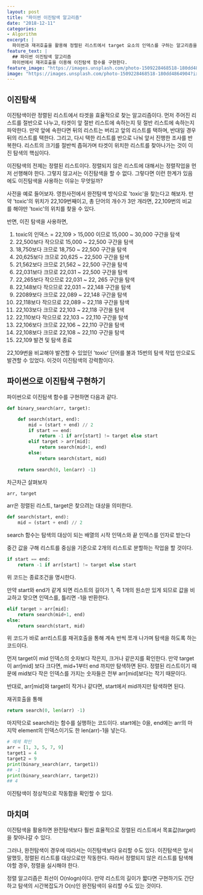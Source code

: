 ```yaml
---
layout: post
title: "파이썬 이진탐색 알고리즘"
date: "2018-12-11"
categories:
- Algorithm
excerpt: |
  파이썬과 재귀호출을 활용해 정렬된 리스트에서 target 요소의 인덱스를 구하는 알고리즘을 구현해본다.
feature_text: |
  ## 파이썬 이진탐색 알고리즘
  파이썬에서 재귀호출을 이용해 이진탐색 함수를 구현한다.
feature_image: "https://images.unsplash.com/photo-1509228468518-180dd4864904?ixlib=rb-1.2.1&ixid=eyJhcHBfaWQiOjEyMDd9&auto=format&fit=crop&w=1500&q=80"
image: "https://images.unsplash.com/photo-1509228468518-180dd4864904?ixlib=rb-1.2.1&ixid=eyJhcHBfaWQiOjEyMDd9&auto=format&fit=crop&w=1500&q=80"
---
```


## 이진탐색
이진탐색이란 정렬된 리스트에서 타겟을 효율적으로 찾는 알고리즘이다. 먼저 주어진 리스트를 절반으로 나누고, 타겟이 앞 절반 리스트에 속하는지 뒷 절반 리스트에 속하는지 파악한다. 만약 앞에 속한다면 뒤의 리스트는 버리고 앞의 리스트를 택하며, 반대일 경우 뒤의 리스트를 택한다. 그리고, 다시 택한 리스트를 반으로 나눠 앞서 진행한 조사를 반복한다. 리스트의 크기를 절반씩 좁혀가며 타겟이 위치한 리스트를 찾아나가는 것이 이진 탐색의 핵심이다.

이진탐색의 전제는 정렬된 리스트이다. 정렬되지 않은 리스트에 대해서는 정렬작업을 먼저 선행해야 한다. 그렇지 않고서는 이진탐색을 할 수 없다. 그렇다면 이런 한계가 있음에도 이진탐색을 사용하는 이유는 무엇일까?

사전을 예로 들어보자. 영한사전에서 완전탐색 방식으로 'toxic'을 찾는다고 해보자. 만약 'toxic'의 위치가 22,109번째이고, 총 단어의 개수가 3만 개라면, 22,109번의 비교를 해야만 'toxic'의 위치를 찾을 수 있다.

반면, 이진 탐색을 사용하면,
1. toxic의 인덱스 = 22,109 > 15,000 이므로 15,000 ~ 30,000 구간을 탐색
2. 22,500보다 작으므로 15,000 ~ 22,500 구간을 탐색
3. 18,750보다 크므로 18,750 ~ 22,500 구간을 탐색
4. 20,625보다 크므로 20,625 ~ 22,500 구간을 탐색
5. 21,562보다 크므로 21,562 ~ 22,500 구간을 탐색
6. 22,031보다 크므로 22,031 ~ 22,500 구간을 탐색
7. 22,265보다 작으므로 22,031 ~ 22, 265 구간을 탐색
8. 22,148보다 작으므로 22,031 ~ 22,148 구간을 탐색
9. 22089보다 크므로 22,089 ~ 22,148 구간을 탐색
10. 22,118보다 작으므로 22,089 ~ 22,118 구간을 탐색
11. 22,103보다 크므로 22,103 ~ 22,118 구간을 탐색
12. 22,110보다 작으므로 22,103 ~ 22,110 구간을 탐색
13. 22,106보다 크므로 22,106 ~ 22,110 구간을 탐색
14. 22,108보다 크므로 22,108 ~ 22,110 구간을 탐색
15. 22,109 발견 및 탐색 종료
    
22,109번을 비교해야 발견할 수 있었던 'toxic' 단어를 불과 15번의 탐색 작업 만으로도 발견할 수 있었다. 이것이 이진탐색의 강력함이다.

## 파이썬으로 이진탐색 구현하기
파이썬으로 이진탐색 함수를 구현하면 다음과 같다. 

```python
def binary_search(arr, target):

    def search(start, end):
        mid = (start + end) // 2
        if start == end:
            return -1 if arr[start] != target else start
        elif target > arr[mid]:
            return search(mid+1, end)
        else:
            return search(start, mid)
    
    return search(0, len(arr) -1)
```

차근차근 살펴보자
```python
arr, target
```
arr은 정렬된 리스트, target은 찾으려는 대상을 의미한다.

```python
def search(start, end):
    mid = (start + end) // 2
```
search 함수는 탐색의 대상이 되는 배열의 시작 인덱스와 끝 인덱스를 인자로 받는다

중간 값을 구해 리스트를 중심을 기준으로 2개의 리스트로 분할하는 작업을 할 것이다.

```python
if start == end:
    return -1 if arr[start] != target else start
```
위 코드는 종료조건을 명시한다.

만약 start와 end가 같게 되면 리스트의 길이가 1, 즉 1개의 원소만 있게 되므로 값을 비교하고 맞으면 인덱스를, 틀리면 -1을 반환한다.

```python
elif target > arr[mid]:
    return search(mid+1, end)
else:
    return search(start, mid)
```
위 코드가 바로 arr리스트를 재귀호출을 통해 계속 반씩 쪼개 나가며 탐색을 하도록 하는 코드이다.

먼저 target이 mid 인덱스의 숫자보다 작은지, 크거나 같은지를 확인한다. 만약 target이 arr[mid] 보다 크다면, mid+1부터 end 까지만 탐색하면 된다. 정렬된 리스트이기 때문에 mid보다 작은 인덱스를 가지는 숫자들은 전부 arr[mid]보다는 작기 때문이다.

반대로, arr[mid]와 target이 작거나 같다면, start에서 mid까지만 탐색하면 된다.

재귀호출을 통해 

```python
return search(0, len(arr) -1)
```
마지막으로 search라는 함수를 실행하는 코드이다. start에는 0을, end에는 arr의 마지막 element의 인덱스이기도 한 len(arr)-1을 넣는다.

```python
# 예제 확인
arr = [1, 3, 5, 7, 9]
target1 = 4
target2 = 9
print(binary_search(arr, target1))
## -1
print(binary_search(arr, target2))
## 4
```

이진탐색이 정상적으로 작동함을 확인할 수 있다.

## 마치며
이진탐색을 활용하면 완전탐색보다 훨씬 효율적으로 정렬된 리스트에서 목표값(target)을 찾아나갈 수 있다. 

그러나, 완전탐색이 경우에 따라서는 이진탐색보다 유리할 수도 있다. 이진탐색은 앞서 말했듯, 정렬된 리스트를 대상으로만 작동한다. 따라서 정렬되지 않은 리스트를 탐색해야할 경우, 정렬을 실시해야 한다.

정렬 알고리즘은 최선이 O(nlogn)이다. 만약 리스트의 길이가 짧다면 구현하기도 간단하고 탐색의 시간복잡도가 O(n)인 완전탐색이 유리할 수도 있는 것이다.